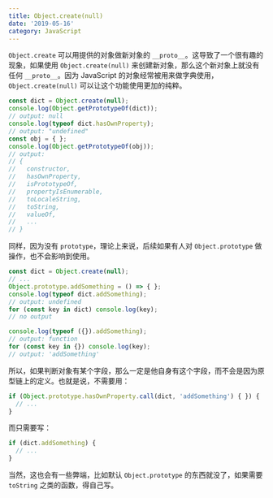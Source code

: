 ```yaml
---
title: Object.create(null)
date: '2019-05-16'
category: JavaScript
---
```


`Object.create` 可以用提供的对象做新对象的 `__proto__`。这导致了一个很有趣的现象，如果使用 `Object.create(null)` 来创建新对象，那么这个新对象上就没有任何 `__proto__`。因为 JavaScript 的对象经常被用来做字典使用，`Object.create(null)` 可以让这个功能使用更加的纯粹。

```javascript
const dict = Object.create(null);
console.log(Object.getPrototypeOf(dict));
// output: null
console.log(typeof dict.hasOwnProperty);
// output: "undefined"
const obj = { };
console.log(Object.getPrototypeOf(obj));
// output:
// {
//   constructor,
//   hasOwnProperty,
//   isPrototypeOf,
//   propertyIsEnumerable,
//   toLocaleString,
//   toString,
//   valueOf,
//   ...
// }
```

同样，因为没有 `prototype`，理论上来说，后续如果有人对 `Object.prototype` 做操作，也不会影响到使用。

```javascript
const dict = Object.create(null);
// ...
Object.prototype.addSomething = () => { };
console.log(typeof dict.addSomething);
// output: undefined
for (const key in dict) console.log(key);
// no output

console.log(typeof ({}).addSomething);
// output: function
for (const key in {}) console.log(key);
// output: 'addSomething'
```

所以，如果判断对象有某个字段，那么一定是他自身有这个字段，而不会是因为原型链上的定义。也就是说，不需要用：

```javascript
if (Object.prototype.hasOwnProperty.call(dict, 'addSomething') { }) {
  // ...
}
```

而只需要写：

```javascript
if (dict.addSomething) {
  // ...
}
```

当然，这也会有一些弊端，比如默认 `Object.prototype` 的东西就没了，如果需要 `toString` 之类的函数，得自己写。
